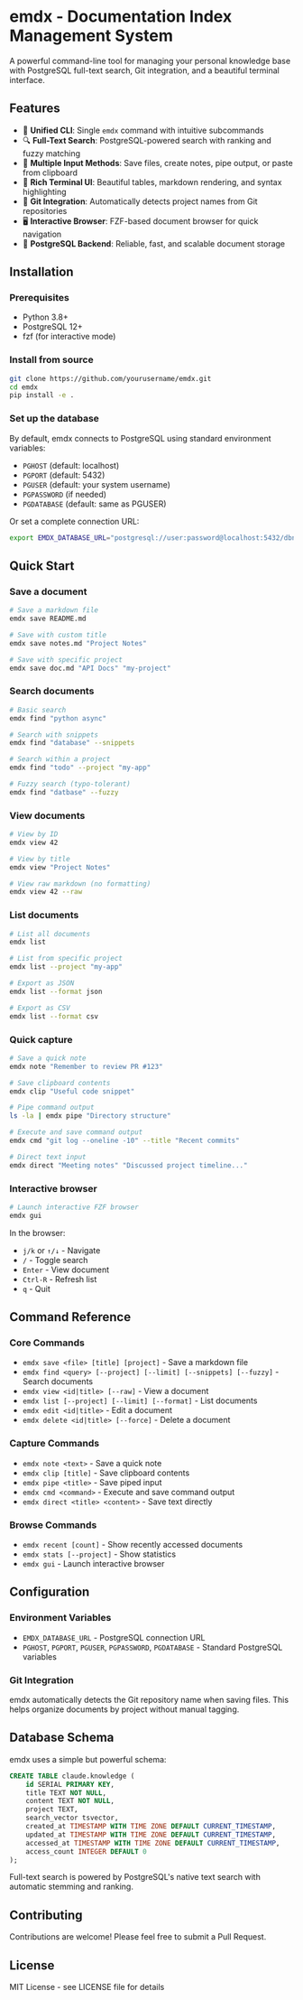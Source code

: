 # emdx - Documentation Index Management System

A powerful command-line tool for managing your personal knowledge base with PostgreSQL full-text search, Git integration, and a beautiful terminal interface.

## Features

- 🚀 **Unified CLI**: Single `emdx` command with intuitive subcommands
- 🔍 **Full-Text Search**: PostgreSQL-powered search with ranking and fuzzy matching
- 📝 **Multiple Input Methods**: Save files, create notes, pipe output, or paste from clipboard
- 🎨 **Rich Terminal UI**: Beautiful tables, markdown rendering, and syntax highlighting
- 🔧 **Git Integration**: Automatically detects project names from Git repositories
- 🖥️ **Interactive Browser**: FZF-based document browser for quick navigation
- 💾 **PostgreSQL Backend**: Reliable, fast, and scalable document storage

## Installation

### Prerequisites

- Python 3.8+
- PostgreSQL 12+
- fzf (for interactive mode)

### Install from source

```bash
git clone https://github.com/yourusername/emdx.git
cd emdx
pip install -e .
```

### Set up the database

By default, emdx connects to PostgreSQL using standard environment variables:
- `PGHOST` (default: localhost)
- `PGPORT` (default: 5432)
- `PGUSER` (default: your system username)
- `PGPASSWORD` (if needed)
- `PGDATABASE` (default: same as PGUSER)

Or set a complete connection URL:
```bash
export EMDX_DATABASE_URL="postgresql://user:password@localhost:5432/dbname"
```

## Quick Start

### Save a document
```bash
# Save a markdown file
emdx save README.md

# Save with custom title
emdx save notes.md "Project Notes"

# Save with specific project
emdx save doc.md "API Docs" "my-project"
```

### Search documents
```bash
# Basic search
emdx find "python async"

# Search with snippets
emdx find "database" --snippets

# Search within a project
emdx find "todo" --project "my-app"

# Fuzzy search (typo-tolerant)
emdx find "datbase" --fuzzy
```

### View documents
```bash
# View by ID
emdx view 42

# View by title
emdx view "Project Notes"

# View raw markdown (no formatting)
emdx view 42 --raw
```

### List documents
```bash
# List all documents
emdx list

# List from specific project
emdx list --project "my-app"

# Export as JSON
emdx list --format json

# Export as CSV
emdx list --format csv
```

### Quick capture
```bash
# Save a quick note
emdx note "Remember to review PR #123"

# Save clipboard contents
emdx clip "Useful code snippet"

# Pipe command output
ls -la | emdx pipe "Directory structure"

# Execute and save command output
emdx cmd "git log --oneline -10" --title "Recent commits"

# Direct text input
emdx direct "Meeting notes" "Discussed project timeline..."
```

### Interactive browser
```bash
# Launch interactive FZF browser
emdx gui
```

In the browser:
- `j/k` or `↑/↓` - Navigate
- `/` - Toggle search
- `Enter` - View document
- `Ctrl-R` - Refresh list
- `q` - Quit

## Command Reference

### Core Commands
- `emdx save <file> [title] [project]` - Save a markdown file
- `emdx find <query> [--project] [--limit] [--snippets] [--fuzzy]` - Search documents
- `emdx view <id|title> [--raw]` - View a document
- `emdx list [--project] [--limit] [--format]` - List documents
- `emdx edit <id|title>` - Edit a document
- `emdx delete <id|title> [--force]` - Delete a document

### Capture Commands
- `emdx note <text>` - Save a quick note
- `emdx clip [title]` - Save clipboard contents
- `emdx pipe <title>` - Save piped input
- `emdx cmd <command>` - Execute and save command output
- `emdx direct <title> <content>` - Save text directly

### Browse Commands
- `emdx recent [count]` - Show recently accessed documents
- `emdx stats [--project]` - Show statistics
- `emdx gui` - Launch interactive browser

## Configuration

### Environment Variables

- `EMDX_DATABASE_URL` - PostgreSQL connection URL
- `PGHOST`, `PGPORT`, `PGUSER`, `PGPASSWORD`, `PGDATABASE` - Standard PostgreSQL variables

### Git Integration

emdx automatically detects the Git repository name when saving files. This helps organize documents by project without manual tagging.

## Database Schema

emdx uses a simple but powerful schema:

```sql
CREATE TABLE claude.knowledge (
    id SERIAL PRIMARY KEY,
    title TEXT NOT NULL,
    content TEXT NOT NULL,
    project TEXT,
    search_vector tsvector,
    created_at TIMESTAMP WITH TIME ZONE DEFAULT CURRENT_TIMESTAMP,
    updated_at TIMESTAMP WITH TIME ZONE DEFAULT CURRENT_TIMESTAMP,
    accessed_at TIMESTAMP WITH TIME ZONE DEFAULT CURRENT_TIMESTAMP,
    access_count INTEGER DEFAULT 0
);
```

Full-text search is powered by PostgreSQL's native text search with automatic stemming and ranking.

## Contributing

Contributions are welcome! Please feel free to submit a Pull Request.

## License

MIT License - see LICENSE file for details

